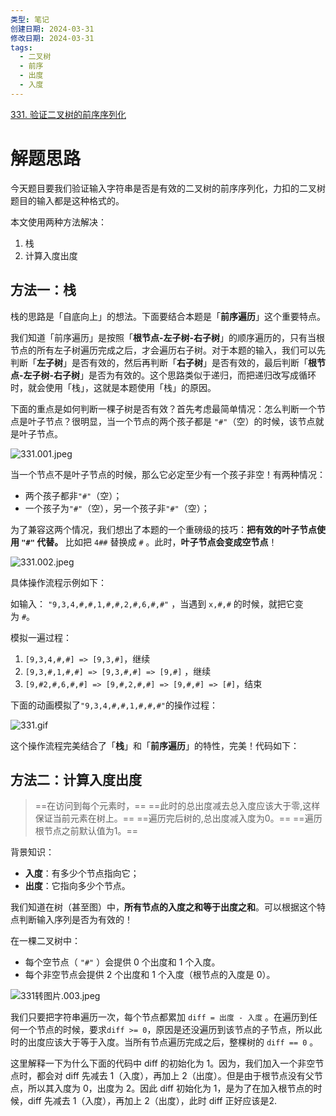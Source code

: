 ```yaml
---
类型: 笔记
创建日期: 2024-03-31
修改日期: 2024-03-31
tags:
  - 二叉树
  - 前序
  - 出度
  - 入度
---
```

[331. 验证二叉树的前序序列化](https://leetcode-cn.com/problems/verify-preorder-serialization-of-a-binary-tree/)

# 解题思路

今天题目要我们验证输入字符串是否是有效的二叉树的前序序列化，力扣的二叉树题目的输入都是这种格式的。

本文使用两种方法解决：

1. 栈
2. 计算入度出度

## 方法一：栈

栈的思路是「自底向上」的想法。下面要结合本题是「**前序遍历**」这个重要特点。

我们知道「前序遍历」是按照「**根节点-左子树-右子树**」的顺序遍历的，只有当根节点的所有左子树遍历完成之后，才会遍历右子树。对于本题的输入，我们可以先判断「**左子树**」是否有效的，然后再判断「**右子树**」是否有效的，最后判断「**根节点-左子树-右子树**」是否为有效的。这个思路类似于递归，而把递归改写成循环时，就会使用「栈」，这就是本题使用「栈」的原因。

下面的重点是如何判断一棵子树是否有效？首先考虑最简单情况：怎么判断一个节点是叶子节点？很明显，当一个节点的两个孩子都是 `"#"`（空）的时候，该节点就是叶子节点。

![331.001.jpeg](https://pic.leetcode-cn.com/1615514464-BqZzYz-331.001.jpeg)

当一个节点不是叶子节点的时候，那么它必定至少有一个孩子非空！有两种情况：

- 两个孩子都非`"#"`（空）；
- 一个孩子为`"#"`（空），另一个孩子非`"#"`（空）；

为了兼容这两个情况，我们想出了本题的一个重磅级的技巧：**把有效的叶子节点使用 `"#"` 代替。** 比如把 `4##` 替换成 `#` 。此时，**叶子节点会变成空节点**！

![331.002.jpeg](https://pic.leetcode-cn.com/1615514475-eyLemW-331.002.jpeg)

具体操作流程示例如下：

如输入： `"9,3,4,#,#,1,#,#,2,#,6,#,#"` ，当遇到 `x,#,#` 的时候，就把它变为 `#`。

模拟一遍过程：

1. `[9,3,4,#,#] => [9,3,#]`，继续
2. `[9,3,#,1,#,#] => [9,3,#,#] => [9,#]` ，继续
3. `[9,#2,#,6,#,#] => [9,#,2,#,#] => [9,#,#] => [#]`，结束

下面的动画模拟了`"9,3,4,#,#,1,#,#,#"`的操作过程：

![331.gif](https://pic.leetcode-cn.com/1615551708-uxodPT-331.gif)

这个操作流程完美结合了「**栈**」和「**前序遍历**」的特性，完美！代码如下：


## 方法二：计算入度出度

>==在访问到每个元素时，==
>==此时的总出度减去总入度应该大于零,这样保证当前元素在树上。==
>==遍历完后树的,总出度减入度为0。==
>==遍历根节点之前默认值为1。==
<!--SR:!2024-04-11,7,250!2024-04-10,6,250!2024-04-12,8,250!2024-04-13,9,250-->

背景知识：

- **入度**：有多少个节点指向它；
- **出度**：它指向多少个节点。

我们知道在树（甚至图）中，**所有节点的入度之和等于出度之和**。可以根据这个特点判断输入序列是否为有效的！

在一棵二叉树中：

- 每个空节点（ `"#"` ）会提供 0 个出度和 1 个入度。
- 每个非空节点会提供 2 个出度和 1 个入度（根节点的入度是 0）。

![331转图片.003.jpeg](https://pic.leetcode-cn.com/1615552473-UUReDo-331%E8%BD%AC%E5%9B%BE%E7%89%87.003.jpeg)

我们只要把字符串遍历一次，每个节点都累加 `diff = 出度 - 入度` 。在遍历到任何一个节点的时候，要求`diff >= 0`，原因是还没遍历到该节点的子节点，所以此时的出度应该大于等于入度。当所有节点遍历完成之后，整棵树的 `diff == 0` 。 

这里解释一下为什么下面的代码中 diff 的初始化为 1。因为，我们加入一个非空节点时，都会对 diff 先减去 1（入度），再加上 2（出度）。但是由于根节点没有父节点，所以其入度为 0，出度为 2。因此 diff 初始化为 1，是为了在加入根节点的时候，diff 先减去 1（入度），再加上 2（出度），此时 diff 正好应该是2.




